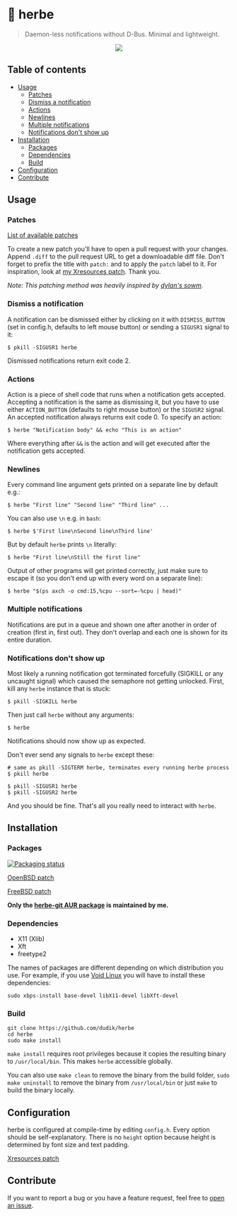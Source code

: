 # 🌱 herbe
> Daemon-less notifications without D-Bus. Minimal and lightweight.

<p align="center">
  <img src="https://user-images.githubusercontent.com/24730635/90975811-cd62fd00-e537-11ea-9169-92e68a71d0a0.gif" />
</p>

## Table of contents

* [Usage](#usage)
  * [Patches](#patches)
  * [Dismiss a notification](#dismiss-a-notification)
  * [Actions](#actions)
  * [Newlines](#newlines)
  * [Multiple notifications](#multiple-notifications)
  * [Notifications don't show up](#notifications-dont-show-up)
* [Installation](#installation)
  * [Packages](#packages)
  * [Dependencies](#dependencies)
  * [Build](#build)
* [Configuration](#configuration)
* [Contribute](#contribute)

## Usage

### Patches
[List of available patches](https://github.com/dudik/herbe/pulls?q=is%3Aopen+is%3Apr+label%3Apatch)

To create a new patch you'll have to open a pull request with your changes. Append `.diff` to the pull request URL to get a downloadable diff file. Don't forget to prefix the title with `patch:` and to apply the `patch` label to it. For inspiration, look at [my Xresources patch](https://github.com/dudik/herbe/pull/11). Thank you.

_Note: This patching method was heavily inspired by [dylan's sowm](https://github.com/dylanaraps/sowm)._

### Dismiss a notification
A notification can be dismissed either by clicking on it with `DISMISS_BUTTON` (set in config.h, defaults to left mouse button) or sending a `SIGUSR1` signal to it:
```shell
$ pkill -SIGUSR1 herbe
```
Dismissed notifications return exit code 2.

### Actions
Action is a piece of shell code that runs when a notification gets accepted. Accepting a notification is the same as dismissing it, but you have to use either `ACTION_BUTTON` (defaults to right mouse button) or the `SIGUSR2` signal.
An accepted notification always returns exit code 0. To specify an action:
```shell
$ herbe "Notification body" && echo "This is an action"
```
Where everything after `&&` is the action and will get executed after the notification gets accepted.

### Newlines
Every command line argument gets printed on a separate line by default e.g.:
```shell
$ herbe "First line" "Second line" "Third line" ...
```
You can also use `\n` e.g. in `bash`:
```shell
$ herbe $'First line\nSecond line\nThird line'
```
But by default `herbe` prints `\n` literally:
```shell
$ herbe "First line\nStill the first line"
```
Output of other programs will get printed correctly, just make sure to escape it (so you don't end up with every word on a separate line):
```shell
$ herbe "$(ps axch -o cmd:15,%cpu --sort=-%cpu | head)"
```

### Multiple notifications
Notifications are put in a queue and shown one after another in order of creation (first in, first out). They don't overlap and each one is shown for its entire duration.

### Notifications don't show up
Most likely a running notification got terminated forcefully (SIGKILL or any uncaught signal) which caused the semaphore not getting unlocked. First, kill any `herbe` instance that is stuck:
```shell
$ pkill -SIGKILL herbe
```
Then just call `herbe` without any arguments:
```shell
$ herbe
```
Notifications should now show up as expected.

Don't ever send any signals to `herbe` except these:
```shell
# same as pkill -SIGTERM herbe, terminates every running herbe process
$ pkill herbe

$ pkill -SIGUSR1 herbe
$ pkill -SIGUSR2 herbe
```
And you should be fine. That's all you really need to interact with `herbe`.

## Installation
### Packages
[![Packaging status](https://repology.org/badge/vertical-allrepos/herbe.svg)](https://repology.org/project/herbe/versions)

[OpenBSD patch](https://github.com/dudik/herbe/pull/4)

[FreeBSD patch](https://github.com/dudik/herbe/pull/16)

**Only the [herbe-git AUR package](https://aur.archlinux.org/packages/herbe-git/) is maintained by me.**

### Dependencies
* X11 (Xlib)
* Xft
* freetype2

The names of packages are different depending on which distribution you use.
For example, if you use [Void Linux](https://voidlinux.org/) you will have to install these dependencies:
```shell
sudo xbps-install base-devel libX11-devel libXft-devel
```

### Build
```shell
git clone https://github.com/dudik/herbe
cd herbe
sudo make install
```
`make install` requires root privileges because it copies the resulting binary to `/usr/local/bin`. This makes `herbe` accessible globally.

You can also use `make clean` to remove the binary from the build folder, `sudo make uninstall` to remove the binary from `/usr/local/bin` or just `make` to build the binary locally.

## Configuration
herbe is configured at compile-time by editing `config.h`. Every option should be self-explanatory. There is no `height` option because height is determined by font size and text padding.

[Xresources patch](https://github.com/dudik/herbe/pull/11)

## Contribute
If you want to report a bug or you have a feature request, feel free to [open an issue](https://github.com/dudik/herbe/issues).
